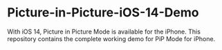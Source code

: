 # Picture-in-Picture-iOS-14-Demo
With iOS 14, Picture in Picture Mode is available for the iPhone. This repository contains the complete working demo for PiP Mode for iPhone.
